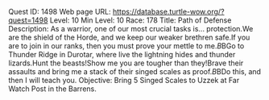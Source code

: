 Quest ID: 1498
Web page URL: https://database.turtle-wow.org/?quest=1498
Level: 10
Min Level: 10
Race: 178
Title: Path of Defense
Description: As a warrior, one of our most crucial tasks is... protection.We are the shield of the Horde, and we keep our weaker brethren safe.If you are to join in our ranks, then you must prove your mettle to me.$B$BGo to Thunder Ridge in Durotar, where live the lightning hides and thunder lizards.Hunt the beasts!Show me you are tougher than they!Brave their assaults and bring me a stack of their singed scales as proof.$B$BDo this, and then I will teach you.
Objective: Bring 5 Singed Scales to Uzzek at Far Watch Post in the Barrens.
